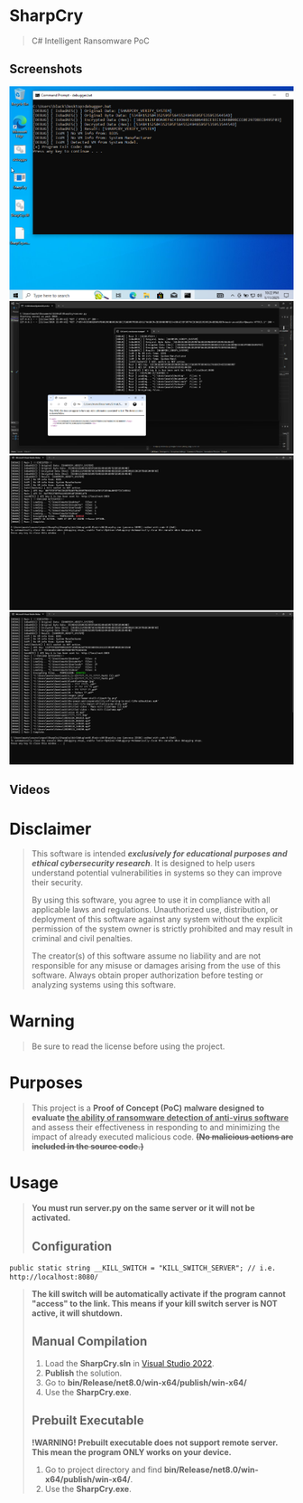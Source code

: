 # SharpCry
> C# Intelligent Ransomware PoC

## Screenshots
<img src="screenshot.png">
<img src="screenshot2.png">
<img src="screenshot3.png">
<img src="screenshot4.png">

## Videos

# Disclaimer
> This software is intended ***exclusively for educational purposes and ethical cybersecurity research***. It is designed to help users understand potential vulnerabilities in systems so they can improve their security.
>
> By using this software, you agree to use it in compliance with all applicable laws and regulations. Unauthorized use, distribution, or deployment of this software against any system without the explicit permission of the system owner is strictly prohibited and may result in criminal and civil penalties.
>
> The creator(s) of this software assume no liability and are not responsible for any misuse or damages arising from the use of this software. Always obtain proper authorization before testing or analyzing systems using this software.

# Warning
> Be sure to read the license before using the project.

# Purposes
> This project is a **Proof of Concept (PoC) malware designed to evaluate <ins>the ability of ransomware detection of anti-virus software</ins>** and assess their effectiveness in responding to and minimizing the impact of already executed malicious code.
> **<del>(No malicious actions are included in the source code.)</del>**

# Usage
> **You must run server.py on the same server or it will not be activated.**
> ## Configuration
```CSharp
public static string __KILL_SWITCH = "KILL_SWITCH_SERVER"; // i.e. http://localhost:8080/
```
> 
> **The kill switch will be automatically activate if the program cannot "access" to the link. This means if your kill switch server is NOT active, it will shutdown.**
> ## Manual Compilation
> 1. Load the **SharpCry.sln** in [Visual Studio 2022](https://visualstudio.microsoft.com/vs/).<br>
> 2. **Publish** the solution.<br>
> 3. Go to **bin/Release/net8.0/win-x64/publish/win-x64/**
> 4. Use the **SharpCry.exe**.<br>
> ## Prebuilt Executable
> **!WARNING! Prebuilt executable does not support remote server. This mean the program ONLY works on your device.**<br>
> 1. Go to project directory and find **bin/Release/net8.0/win-x64/publish/win-x64/**.<br>
> 2. Use the **SharpCry.exe**.<br>
